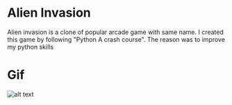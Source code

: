 # Alien Invasion
Alien invasion is a clone of popular arcade game with same name.
I created this game by following "Python A crash course". The reason was to improve my python skills

# Gif

![alt text](https://raw.githubusercontent.com/hassam7/Alien-Invasion/master/alien_invasion.gif)
